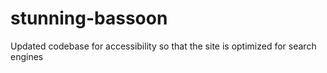 # stunning-bassoon
Updated codebase for accessibility so that the site is optimized for search engines

